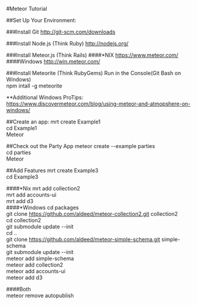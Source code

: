 #Meteor Tutorial

##Set Up Your Environment:

###Install Git
http://git-scm.com/downloads

###Install Node.js (Think Ruby)
http://nodejs.org/

###Install Meteor.js (Think Rails)
####*NIX
https://www.meteor.com/
####Windows
http://win.meteor.com/

###Install Meteorite (Think RubyGems)
Run in the Console(Git Bash on Windows)  
npm intall -g meteorite  
  
**Additional Windows ProTips: https://www.discovermeteor.com/blog/using-meteor-and-atmopshere-on-windows/
  
  
##Create an app:
mrt create Example1  
cd Example1  
Meteor  
  
##Check out the Party App
meteor create --example parties  
cd parties  
Meteor  
  
##Add Features
mrt create Example3  
cd Example3  

####*Nix
mrt add collection2  
mrt add accounts-ui  
mrt add d3  
####*Windows
cd packages  
git clone https://github.com/aldeed/meteor-collection2.git collection2  
cd collection2  
git submodule update --init  
cd ..  
git clone https://github.com/aldeed/meteor-simple-schema.git simple-schema  
git submodule update --init  
meteor add simple-schema  
meteor add collection2  
meteor add accounts-ui    
meteor add d3  

####Both  
meteor remove autopublish  

  
